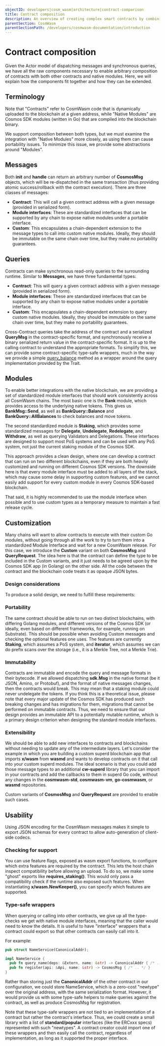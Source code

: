 ```yaml
---
objectID: developers|cosm_wasm|architecture|contract-comparison
title: Contract composition
description: An overview of creating complex smart contracts by combining and reusing existing contract modules
parentSection: CosmWasm
parentSectionPath: /developers/cosmwasm-documentation/introduction
---
```


# Contract composition
Given the Actor model of dispatching messages and synchronous queries, we have all the raw components necessary to enable arbitrary composition of contracts with both other contracts and native modules. Here, we will explain how the components fit together and how they can be extended.

## Terminology
Note that "Contracts" refer to CosmWasm code that is dynamically uploaded to the blockchain at a given address, while "Native Modules" are Cosmos SDK modules (written in Go) that are compiled into the blockchain binary.

We support composition between both types, but we must examine the integration with "Native Modules" more closely, as using them can cause portability issues. To minimize this issue, we provide some abstractions around "Modules".

## Messages
Both **init** and **handle** can return an arbitrary number of **CosmosMsg** objects, which will be re-dispatched in the same transaction (thus providing atomic success/rollback with the contract execution). There are three classes of messages:

- **Contract**: This will call a given contract address with a given message (provided in serialized form).
- **Module interfaces**: These are standardized interfaces that can be supported by any chain to expose native modules under a portable interface.
- **Custom**: This encapsulates a chain-dependent extension to the message types to call into custom native modules. Ideally, they should be immutable on the same chain over time, but they make no portability guarantees.

## Queries
Contracts can make synchronous read-only queries to the surrounding runtime. Similar to **Messages**, we have three fundamental types:

- **Contract**: This will query a given contract address with a given message (provided in serialized form).
- **Module interfaces**: These are standardized interfaces that can be supported by any chain to expose native modules under a portable interface.
- **Custom**: This encapsulates a chain-dependent extension to query custom native modules. Ideally, they should be immutable on the same chain over time, but they make no portability guarantees.

Cross-Contract queries take the address of the contract and a serialized **QueryMsg** in the contract-specific format, and synchronously receive a binary serialized return value in the contract-specific format. It is up to the calling contract to understand the appropriate formats. To simplify this, we can provide some contract-specific type-safe wrappers, much in the way we provide a simple <a href="https://github.com/CosmWasm/cosmwasm/blob/08717b4c589bbfe59f44bb8cccffb08f63696413/packages/std/src/traits.rs#L95-L105" target="_blank">query_balance</a> method as a wrapper around the query implementation provided by the Trait.

## Modules
To enable better integrations with the native blockchain, we are providing a set of standardized module interfaces that should work consistently across all CosmWasm chains. The most basic one is the **Bank** module, which provides access to the underlying native tokens. This gives us **BankMsg::Send**, as well as **BankQuery::Balance** and **BankQuery::AllBalances** to check balances and move tokens.

The second standardized module is **Staking**, which provides some standardized messages for **Delegate**, **Undelegate**, **Redelegate**, and **Withdraw**, as well as querying Validators and Delegations. These interfaces are designed to support most PoS systems and can be used with any PoS system, not just the current staking module of the Cosmos SDK.

This approach provides a clean design, where one can develop a contract that can run on two different blockchains, even if they are both heavily customized and running on different Cosmos SDK versions. The downside here is that every module interface must be added to all layers of the stack, which may cause some delay in supporting custom features, and we cannot easily add support for every custom module in every Cosmos SDK-based blockchain.

That said, it is highly recommended to use the module interface when possible and to use custom types as a temporary measure to maintain a fast release cycle.

## Customization
Many chains will want to allow contracts to execute with their custom Go modules, without going through all the work to try to turn them into a standardized Module Interface and wait for a new CosmWasm release. For this case, we introduce the **Custom** variant on both **CosmosMsg** and **QueryRequest**. The idea here is that the contract can define the type to be included in the Custom variants, and it just needs to be agreed upon by the Cosmos SDK app (in Golang) on the other side. All the code between the contract and the blockchain code treats it as opaque JSON bytes.

### Design considerations
To produce a solid design, we need to fulfill these requirements:

### Portability
The same contract should be able to run on two distinct blockchains, with differing Golang modules, and different versions of the Cosmos SDK (or ideally, even based on different frameworks, for example, running on Substrate). This should be possible when avoiding Custom messages and checking the optional features one uses. The features are currently **Staking**, which assumes a PoS system, and **iterator**, which assumes we can do prefix scans over the storage (i.e., it is a Merkle Tree, not a Merkle Trie).

### Immutability
Contracts are immutable and encode the query and message formats in their bytecode. If we allowed dispatching **sdk.Msg** in the native format (be it JSON, Amino, or Protobuf), and the format of native messages changes, then the contracts would break. This may mean that a staking module could never undelegate the tokens. If you think this is a theoretical issue, please note that every major update of the Cosmos SDK has produced such breaking changes and has migrations for them, migrations that cannot be performed on immutable contracts. Thus, we need to ensure that our design provides an immutable API to a potentially mutable runtime, which is a primary design criterion when designing the standard module interfaces.

### Extensibility
We should be able to add new interfaces to contracts and blockchains without needing to update any of the intermediate layers. Let's consider the example in which you are building a custom superd blockchain app that imports **x/wasm** from **wasmd** and wants to develop contracts on it that call into your custom superd modules. The ideal scenario is that you could add those message types to an additional **cw-superd** library that you can import in your contracts and add the callbacks to them in superd Go code, without any changes in the **cosmwasm-std**, **cosmwasm-vm**, **go-cosmwasm**, or **wasmd** repositories.

Custom variants of **CosmosMsg** and **QueryRequest** are provided to enable such cases.

## Usability

Using JSON encoding for the CosmWasm messages makes it simple to export JSON schemas for every contract to allow auto-generation of client-side codecs.

### Checking for support

You can use feature flags, exposed as wasm export functions, to configure which extra features are required by the contract. This lets the host chain inspect compatibility before allowing an upload. To do so, we make some "ghost" exports like **requires_staking()**. This would only pass a compatibility check if the runtime also exposed such features. When instantiating **x/wasm.NewKeeper()**, you can specify which features are supported.

### Type-safe wrappers
When querying or calling into other contracts, we give up all the type-checks we get with native module interfaces, meaning that the caller would need to know the details. It is useful to have "interface" wrappers that a contract could export so that other contracts can easily call into it.

For example:
```rust
pub struct NameService(CanonicalAddr);

impl NameService {
  pub fn query_name(deps: &Extern, name: &str) -> CanonicalAddr { /* .. */ }
  pub fn register(api: &Api, name: &str) -> CosmosMsg { /* .. */ }
}
```
Rather than storing just the **CanonicalAddr** of the other contract in our configuration, we could store NameService, which is a zero-cost "newtype" over the original address, with the same serialization format. However, it would provide us with some type-safe helpers to make queries against the contract, as well as produce CosmosMsg for registration.

Note that these type-safe wrappers are not tied to an implementation of a contract but rather the contract's interface. Thus, we could create a small library with a list of **standard/popular** interfaces (like the ERCxxx specs) represented with such "newtypes". A contract creator could import one of these wrappers and then easily call the contract, regardless of implementation, as long as it supported the proper interface.